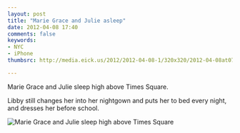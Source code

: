 ```yaml
---
layout: post
title: "Marie Grace and Julie asleep"
date: 2012-04-08 17:40
comments: false
keywords: 
- NYC
- iPhone
thumbsrc: http://media.eick.us/2012/2012-04-08-1/320x320/2012-04-08at07.16.29.jpg

---
```

Marie Grace and Julie sleep high above Times Square.  

Libby still changes her into her nightgown and puts her to bed every night, and dresses her before school.



![Marie Grace and Julie sleep high above Times Square](http://media.eick.us/media/photographs/2012/2012-04-08-1/2012-04-08at07.16.29.jpg)


